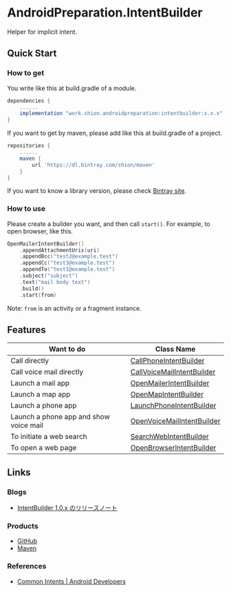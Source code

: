 # AndroidPreparation.IntentBuilder
Helper for implicit intent.

## Quick Start
### How to get
You write like this at build.gradle of a module.

``` gradle
dependencies {
    ......
    implementation "work.shion.androidpreparation:intentbuilder:x.x.x"
}
```

If you want to get by maven, please add like this at build.gradle of a project.

``` gradle
repositories {
    ......
    maven {
        url 'https://dl.bintray.com/shion/maven'
    }
}
```

If you want to know a library version, please check [Bintray site][maven_intentbuilder].

### How to use
Please create a builder you want, and then call ```start()```.
For example, to open browser, like this.

``` kotlin
OpenMailerIntentBuilder()
    .appendAttachmentUris(uri)
    .appendBcc("test2@example.test")
    .appendCc("test3@example.test")
    .appendTo("test1@example.test")
    .subject("subject")
    .text("mail body text")
    .build()
    .start(from)
 ```

Note: ```from``` is an activity or a fragment instance.



## Features
Want to do | Class Name
--- | ---
Call directly | [CallPhoneIntentBuilder](https://github.com/TentaShion/AndroidPreparation/blob/master/intentbuilder/src/main/java/work/shion/androidpreparation/intentbuilder/CallPhoneIntentBuilder.kt)
Call voice mail directly | [CallVoiceMailIntentBuilder](https://github.com/TentaShion/AndroidPreparation/blob/master/intentbuilder/src/main/java/work/shion/androidpreparation/intentbuilder/CallVoiceMailIntentBuilder.kt)
Launch a mail app | [OpenMailerIntentBuilder](https://github.com/TentaShion/AndroidPreparation/blob/master/intentbuilder/src/main/java/work/shion/androidpreparation/intentbuilder/OpenMailerIntentBuilder.kt)
Launch a map app | [OpenMapIntentBuilder](https://github.com/TentaShion/AndroidPreparation/blob/master/intentbuilder/src/main/java/work/shion/androidpreparation/intentbuilder/OpenMapIntentBuilder.kt)
Launch a phone app | [LaunchPhoneIntentBuilder](https://github.com/TentaShion/AndroidPreparation/blob/master/intentbuilder/src/main/java/work/shion/androidpreparation/intentbuilder/LaunchPhoneIntentBuilder.kt)
Launch a phone app and show voice mail | [OpenVoiceMailIntentBuilder](https://github.com/TentaShion/AndroidPreparation/blob/master/intentbuilder/src/main/java/work/shion/androidpreparation/intentbuilder/OpenVoiceMailIntentBuilder.kt)
To initiate a web search | [SearchWebIntentBuilder](https://github.com/TentaShion/AndroidPreparation/blob/master/intentbuilder/src/main/java/work/shion/androidpreparation/intentbuilder/SearchWebIntentBuilder.kt)
To open a web page | [OpenBrowserIntentBuilder](https://github.com/TentaShion/AndroidPreparation/blob/master/intentbuilder/src/main/java/work/shion/androidpreparation/intentbuilder/OpenBrowserIntentBuilder.kt)



## Links
### Blogs
* [IntentBuilder 1.0.x のリリースノート](https://mokumokulog.netlify.com/tech/20200314120638)

### Products
* [GitHub][gh_intentbuilder]
* [Maven][maven_intentbuilder]

### References
* [Common Intents | Android Developers](https://developer.android.com/guide/components/intents-common)



[gh_intentbuilder]: https://github.com/TentaShion/AndroidPreparation/blob/master/intentbuilder
[maven_intentbuilder]: https://bintray.com/shion/maven/work.shion.androidpreparation.intentbuilder

